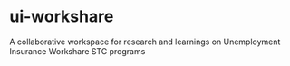 # ui-workshare
A collaborative workspace for research and learnings on Unemployment Insurance Workshare STC programs
